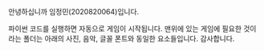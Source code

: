 안녕하십니까 임정민(2020820064)입니다.

파이썬 코드를 실행하면 
자동으로 게임이 시작됩니다.
맨위에 있는 게임에 필요한
것이라는 폴더는 
아래의 사진, 음악, 글꼴 폰트와 동일한 요소들입니다.
감사합니다.
